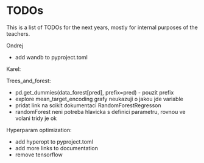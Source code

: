 # TODOs
This is a list of TODOs for the next years, mostly for internal purposes of the teachers.

Ondrej
- add wandb to pyproject.toml

Karel:

Trees_and_forest:
- pd.get_dummies(data_forest[pred], prefix=pred) - pouzit prefix
- explore mean_target_encoding grafy neukazuji o jakou jde variable
- pridat link na scikit dokumentaci RandomForestRegresson
- randomForest neni potreba hlavicka s definici parametru, rovnou ve volani tridy je ok

Hyperparam optimization:
- add hyperopt to pyproject.toml
- add more links to documentation
- remove tensorflow
